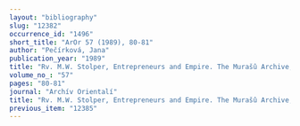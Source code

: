 ```yaml
---
layout: "bibliography"
slug: "12382"
occurrence_id: "1496"
short_title: "ArOr 57 (1989), 80-81"
author: "Pečírková, Jana"
publication_year: "1989"
title: "Rv. M.W. Stolper, Entrepreneurs and Empire. The Murašû Archive, the Murašû Firm, and the Persian Rule in Babylonia (1985)"
volume_no_: "57"
pages: "80-81"
journal: "Archív Orientalí"
title: "Rv. M.W. Stolper, Entrepreneurs and Empire. The Murašû Archive, the Murašû Firm, and the Persian Rule in Babylonia (1985)"
previous_item: "12385"
---
```


